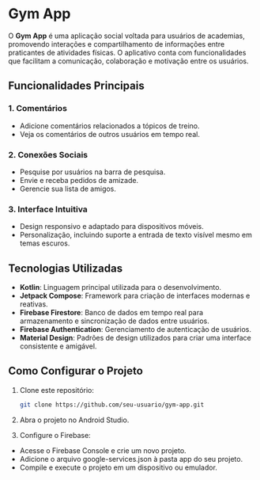 # Gym App

O **Gym App** é uma aplicação social voltada para usuários de academias, promovendo interações e compartilhamento de informações entre praticantes de atividades físicas. O aplicativo conta com funcionalidades que facilitam a comunicação, colaboração e motivação entre os usuários.

## Funcionalidades Principais

### 1. Comentários
- Adicione comentários relacionados a tópicos de treino.
- Veja os comentários de outros usuários em tempo real.

### 2. Conexões Sociais
- Pesquise por usuários na barra de pesquisa.
- Envie e receba pedidos de amizade.
- Gerencie sua lista de amigos.

### 3. Interface Intuitiva
- Design responsivo e adaptado para dispositivos móveis.
- Personalização, incluindo suporte a entrada de texto visível mesmo em temas escuros.

## Tecnologias Utilizadas

- **Kotlin**: Linguagem principal utilizada para o desenvolvimento.
- **Jetpack Compose**: Framework para criação de interfaces modernas e reativas.
- **Firebase Firestore**: Banco de dados em tempo real para armazenamento e sincronização de dados entre usuários.
- **Firebase Authentication**: Gerenciamento de autenticação de usuários.
- **Material Design**: Padrões de design utilizados para criar uma interface consistente e amigável.

## Como Configurar o Projeto

1. Clone este repositório:
   ```bash
   git clone https://github.com/seu-usuario/gym-app.git

2. Abra o projeto no Android Studio.

3. Configure o Firebase:
- Acesse o Firebase Console e crie um novo projeto.
- Adicione o arquivo google-services.json à pasta app do seu projeto.
- Compile e execute o projeto em um dispositivo ou emulador.
